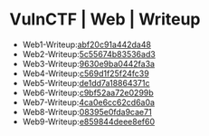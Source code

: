 # VulnCTF | Web | Writeup

*  Web1-Writeup:[abf20c91a442da48](./abf20c91a442da48)   
*  Web2-Writeup:[5c55674b83536ad3](./5c55674b83536ad3)                
*  Web3-Writeup:[9630e9ba0442fa3a](./9630e9ba0442fa3a)           
*  Web4-Writeup:[c569d1f25f24fc39](./c569d1f25f24fc39)  
*  Web5-Writeup:[de1dd7a18864371c](./de1dd7a18864371c)                  
*  Web6-Writeup:[c9bf52aa72e0299b](./c9bf52aa72e0299b)                    
*  Web7-Writeup:[4ca0e6cc62cd6a0a](./4ca0e6cc62cd6a0a) 
*  Web8-Writeup:[08395e0fda9cae71](./08395e0fda9cae71)          
*  Web9-Writeup:[e859844deee8ef60](./e859844deee8ef60)                         

